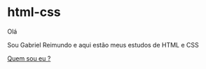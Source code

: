 # html-css
Olá

 Sou Gabriel Reimundo e aqui estão meus estudos de HTML e CSS

 <a href="https://gabrielreimundo.github.io/html-css/exercicios/ex10%20desafio%201/" target="blank">Quem sou eu ?</a>